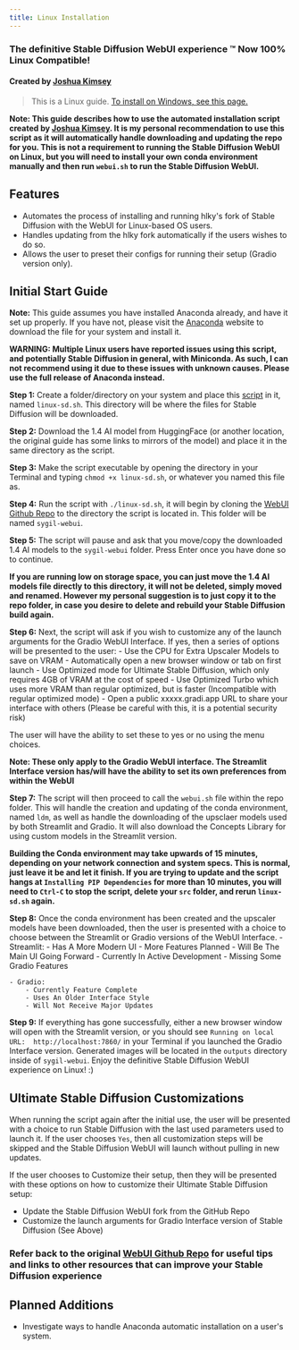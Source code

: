 ```yaml
---
title: Linux Installation
---
```

<!--
This file is part of sygil-webui (https://github.com/Sygil-Dev/sygil-webui/).

Copyright 2022 Sygil-Dev team.
This program is free software: you can redistribute it and/or modify
it under the terms of the GNU Affero General Public License as published by
the Free Software Foundation, either version 3 of the License, or
(at your option) any later version.

This program is distributed in the hope that it will be useful,
but WITHOUT ANY WARRANTY; without even the implied warranty of
MERCHANTABILITY or FITNESS FOR A PARTICULAR PURPOSE.  See the
GNU Affero General Public License for more details.

You should have received a copy of the GNU Affero General Public License
along with this program.  If not, see <http://www.gnu.org/licenses/>.
-->

### The definitive Stable Diffusion WebUI experience ™ Now 100% Linux Compatible!
#### Created by [Joshua Kimsey](https://github.com/JoshuaKimsey)

> This is a Linux guide. [To install on Windows, see this page.](1.windows-installation.md)

**Note: This guide describes how to use the automated installation script created by [Joshua Kimsey](https://github.com/JoshuaKimsey). It is my personal recommendation to use this script as it will automatically handle downloading and updating the repo for you. This is not a requirement to running the Stable Diffusion WebUI on Linux, but you will need to install your own conda environment manually and then run `webui.sh` to run the Stable Diffusion WebUI.**

## Features
- Automates the process of installing and running hlky's fork of Stable Diffusion with the WebUI for Linux-based OS users.
- Handles updating from the hlky fork automatically if the users wishes to do so.
- Allows the user to preset their configs for running their setup (Gradio version only).

## Initial Start Guide
**Note:** This guide assumes you have installed Anaconda already, and have it set up properly. If you have not, please visit the [Anaconda](https://www.anaconda.com/products/distribution) website to download the file for your system and install it.

**WARNING: Multiple Linux users have reported issues using this script, and potentially Stable Diffusion in general, with Miniconda. As such, I can not recommend using it due to these issues with unknown causes. Please use the full release of Anaconda instead.**
 
**Step 1:** Create a folder/directory on your system and place this [script](https://github.com/JoshuaKimsey/Linux-StableDiffusion-Script/blob/main/linux-sd.sh) in it, named `linux-sd.sh`. This directory will be where the files for Stable Diffusion will be downloaded.

**Step 2:** Download the 1.4 AI model from HuggingFace (or another location, the original guide has some links to mirrors of the model) and place it in the same directory as the script.

**Step 3:** Make the script executable by opening the directory in your Terminal and typing `chmod +x linux-sd.sh`, or whatever you named this file as.

**Step 4:** Run the script with `./linux-sd.sh`, it will begin by cloning the [WebUI Github Repo](https://github.com/Sygil-Dev/sygil-webui) to the directory the script is located in. This folder will be named `sygil-webui`.  

**Step 5:** The script will pause and ask that you move/copy the downloaded 1.4 AI models to the `sygil-webui` folder. Press Enter once you have done so to continue.

**If you are running low on storage space, you can just move the 1.4 AI models file directly to this directory, it will not be deleted, simply moved and renamed. However my personal suggestion is to just **copy** it to the repo folder, in case you desire to delete and rebuild your Stable Diffusion build again.**

**Step 6:** Next, the script will ask if you wish to customize any of the launch arguments for the Gradio WebUI Interface. If yes, then a series of options will be presented to the user:
	- Use the CPU for Extra Upscaler Models to save on VRAM
	- Automatically open a new browser window or tab on first launch
	- Use Optimized mode for Ultimate Stable Diffusion, which only requires 4GB of VRAM at the cost of speed
	- Use Optimized Turbo which uses more VRAM than regular optimized, but is faster (Incompatible with regular optimized mode)
	- Open a public xxxxx.gradi.app URL to share your interface with others (Please be careful with this, it is a potential security risk)

The user will have the ability to set these to yes or no using the menu choices.

**Note: These only apply to the Gradio WebUI interface. The Streamlit Interface version has/will have the ability to set its own preferences from within the WebUI**

**Step 7:** The script will then proceed to call the `webui.sh` file within the repo folder. This will handle the creation and updating of the conda environment, named `ldm`, as well as handle the downloading of the upsclaer models used by both Streamlit and Gradio. It will also download the Concepts Library for using custom models in the Streamlit version.

**Building the Conda environment may take upwards of 15 minutes, depending on your network connection and system specs. This is normal, just leave it be and let it finish. If you are trying to update and the script hangs at `Installing PIP Dependencies` for more than 10 minutes, you will need to `Ctrl-C` to stop the script, delete your `src` folder, and rerun `linux-sd.sh` again.**

**Step 8:** Once the conda environment has been created and the upscaler models have been downloaded, then the user is presented with a choice to choose between the Streamlit or Gradio versions of the WebUI Interface. 
	- Streamlit: 
		- Has A More Modern UI
		- More Features Planned
		- Will Be The Main UI Going Forward
		- Currently In Active Development
		- Missing Some Gradio Features

	- Gradio:
		- Currently Feature Complete
		- Uses An Older Interface Style
		- Will Not Receive Major Updates

**Step 9:** If everything has gone successfully, either a new browser window will open with the Streamlit version, or you should see `Running on local URL:  http://localhost:7860/` in your Terminal if you launched the Gradio Interface version. Generated images will be located in the `outputs` directory inside of `sygil-webui`. Enjoy the definitive Stable Diffusion WebUI experience on Linux! :)

## Ultimate Stable Diffusion Customizations

When running the script again after the initial use, the user will be presented with a choice to run Stable Diffusion with the last used parameters used to launch it. If the user chooses `Yes`, then all customization steps will be skipped and the Stable Diffusion WebUI will launch without pulling in new updates.

If the user chooses to Customize their setup, then they will be presented with these options on how to customize their Ultimate Stable Diffusion setup:

- Update the Stable Diffusion WebUI fork from the GitHub Repo
- Customize the launch arguments for Gradio Interface version of Stable Diffusion (See Above)

### Refer back to the original [WebUI Github Repo](https://github.com/Sygil-Dev/sygil-webui) for useful tips and links to other resources that can improve your Stable Diffusion experience

## Planned Additions
- Investigate ways to handle Anaconda automatic installation on a user's system.
